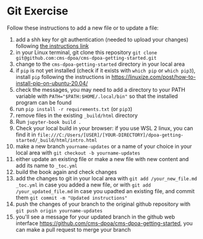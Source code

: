 # Git Exercise

Follow these instructions to add a new file or to update a file:
1.  add a shh key for git authentication (needed to upload your changes) following [the instructions link](./computing/basic/git.md)
2.  in your Linux terminal, git clone this repository `git clone git@github.com:cms-dpoa/cms-dpoa-getting-started.git`
3. change to  the `cms-dpoa-getting-started` directory in your local area
4. if  `pip` is not yet installed (check if it exists with `which pip` or `which pip3`), install `pip` following the instructions in https://linuxize.com/post/how-to-install-pip-on-ubuntu-20.04/
5. check the messages, you may need to add a directory to your PATH variable with `PATH="$PATH:$HOME/.local/bin"` so that the installed program can be found
6. run  `pip install -r requirements.txt` (or `pip3`)
7.  remove files in the existing `_build/html` directory 
8.  Run `jupyter-book build .`
9. Check your local build in your browser: if you use WSL 2 linux, you can find it in `file:///C:/Users/[USER]/[YOUR-DIRECTORY]/dpoa-getting-started/_build/html/intro.html`
10.  make a new branch `yourname-updates` or a name of your choice in your local area with `git checkout -b yourname-updates`
11. either update an existing file or make a new file with new content and add its name to `_toc.yml`
12.  build the book again and check changes
13. add the changes to git in your local area with `git add /your_new_file.md _toc.yml` in case you added a new file, or with 
`git add /your_updated_file.md` in case you upadted an existing file, and commit them `git commit -m "Updated instructions"`
14.  push the changes of your branch to the original github repository with `git push origin yourname-updates`
15. you'll see a message for your updated branch in the github web interface https://github.com/cms-dpoa/cms-dpoa-getting-started, you can make a pull request to merge your branch

